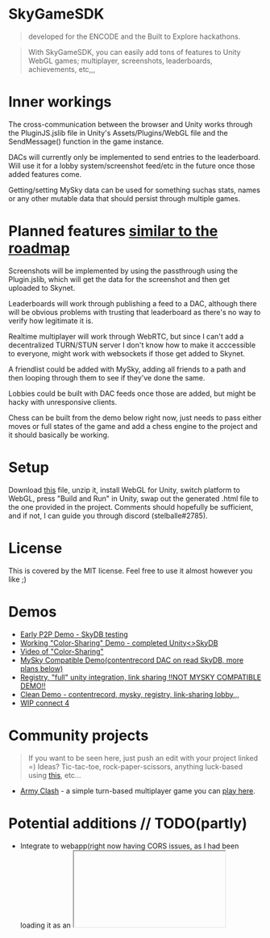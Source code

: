 # SkyGameSDK
> developed for the ENCODE and the Built to Explore hackathons.

> With SkyGameSDK, you can easily add tons of features to Unity WebGL games; multiplayer, screenshots, leaderboards, achievements, etc,,,

# Inner workings
The cross-communication between the browser and Unity works through the PluginJS.jslib file in Unity's Assets/Plugins/WebGL file and the SendMessage() function in the game instance.

DACs will currently only be implemented to send entries to the leaderboard. Will use it for a lobby system/screenshot feed/etc in the future once those added features come.

Getting/setting MySky data can be used for something suchas stats, names or any other mutable data that should persist through multiple games.

# Planned features [similar to the roadmap](https://github.com/figurestudios/SkyGameSDK/wiki/Roadmap)
Screenshots will be implemented by using the passthrough using the Plugin.jslib, which will get the data for the screenshot and then get uploaded to Skynet.

Leaderboards will work through publishing a feed to a DAC, although there will be obvious problems with trusting that leaderboard as there's no way to verify how legitimate it is.

Realtime multiplayer will work through WebRTC, but since I can't add a decentralized TURN/STUN server I don't know how to make it acccessible to everyone, might work with websockets if those get added to Skynet.

A friendlist could be added with MySky, adding all friends to a path and then looping through them to see if they've done the same.

Lobbies could be built with DAC feeds once those are added, but might be hacky with unresponsive clients.

Chess can be built from the demo below right now, just needs to pass either moves or full states of the game and add a chess engine to the project and it should basically be working.

# Setup
Download [this](https://siasky.net/AADSkQRkxk3eN66LNoLBCStsBqblZ0bThpp6Xu5i5RsjyQ) file, unzip it, install WebGL for Unity, switch platform to WebGL, press "Build and Run" in Unity, swap out the generated .html file to the one provided in the project. Comments should hopefully be sufficient, and if not, I can guide you through discord (stelballe#2785).

# License
This is covered by the MIT license. Feel free to use it almost however you like ;)

# Demos
* [Early P2P Demo - SkyDB testing](https://100ccrtto8qqedqa84kb6sjcl609kbqirbevn2rv79avqu1fq5iikko.account.siasky.net/)
* [Working "Color-Sharing" Demo - completed Unity<>SkyDB](https://abughadiyah.hns.siasky.net/)
* [Video of "Color-Sharing"](https://siasky.net/AADbQgkgExh2Oo8wXcdot641m40Bzys7d_8JvYmnA7abHw)
* [MySky Compatible Demo(contentrecord DAC on read SkyDB, more plans below)](https://6005spsf61u03eece9khb8m2q79u91hr75dmltajhpmmlj18127ejso.siasky.net/)
* [Registry, "full" unity integration, link sharing !!NOT MYSKY COMPATIBLE DEMO!!](https://000ca1vundu3bmjk9e9v3881efald1245jtgvi0ej3guipsrtc17sb8.siasky.net/)
* [Clean Demo - contentrecord, mysky, registry, link-sharing lobby,,,](https://0006cui2curjj2eeomd0p8aoa2h0iiga30cqoj2uqel1ncau7n98uvg.siasky.net/)
* [WIP connect 4](https://0005keipsffk06o025rjmb9db8mlq9at2j310081nqom5ddna9n32ao.siasky.net/)

# Community projects
> If you want to be seen here, just push an edit with your project linked =) Ideas? Tic-tac-toe, rock-paper-scissors, anything luck-based using [this](https://entropybeacon.hns.siasky.net/), etc...
* [Army Clash](https://github.com/mikopeck/ArmyClash) - a simple turn-based multiplayer game you can [play here](https://000ee3lblfvligrgnfncod3hhsk7o40cgphgd90a44puga03mufat2o.siasky.net/).

# Potential additions // TODO(partly)
* Integrate to webapp(right now having CORS issues, as I had been loading it as an <iframe>) [develop branch](https://github.com/figurestudios/SkyGameSDK/tree/develop)
* Real-time connections(might require websockets, as not everyone can connect with P2P without TURN/STUN servers)
* Screenshots (possible in Unity, and can then communicate to the browser with the WebGLPluginJS library)
* Lobbies(done via mysky, host whitelists friends, friends posts publickey to skydb,,,)
* Extrapolation parameters in networking to simulate sync? (inclusion of time on send)
* Make it work as a .js import to .html & .ts
* [Roadmap](https://github.com/figurestudios/SkyGameSDK/wiki/Roadmap)
* .hns domain for Chess & Color-sharing demo
